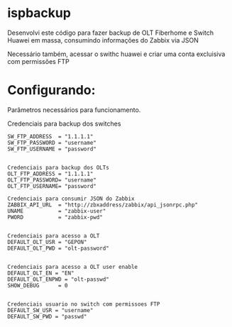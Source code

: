# ispbackup
Desenvolvi este código para fazer backup de OLT Fiberhome e Switch Huawei em massa, consumindo informações do Zabbix via JSON

Necessário também, acessar o swithc huawei e criar uma conta excluisiva com permissões FTP


# Configurando:

Parâmetros necessários para funcionamento.

Credenciais para backup dos switches
```
SW_FTP_ADDRESS  = "1.1.1.1"
SW_FTP_PASSWORD = "username"
SW_FTP_USERNAME = "password"


Credenciais para backup dos OLTs
OLT_FTP_ADDRESS = "1.1.1.1"
OLT_FTP_PASSWORD= "username"
OLT_FTP_USERNAME= "password"

Credenciais para consumir JSON do Zabbix 
ZABBIX_API_URL  = "http://zbxaddress/zabbix/api_jsonrpc.php"
UNAME           = "zabbix-user" 
PWORD           = "zabbix-pwd"


Credenciais para acesso a OLT 
DEFAULT_OLT_USR = "GEPON"
DEFAULT_OLT_PWD = "olt-password"


Credenciais para acesso a OLT user enable 
DEFAULT_OLT_EN = "EN"
DEFAULT_OLT_ENPWD = "olt-passwd"
SHOW_DEBUG      = 0


Credenciais usuario no switch com permissoes FTP 
DEFAULT_SW_USR = "username"
DEFAULT_SW_PWD = "passwd"
```
